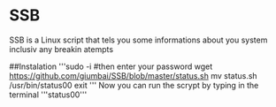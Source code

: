 SSB
===

SSB is a Linux script that tels you some informations about you system inclusiv any breakin atempts

##Instalation
'''sudo -i  #then enter your password
	wget https://github.com/giumbai/SSB/blob/master/status.sh
	mv status.sh /usr/bin/status00
	exit
'''
Now you can run the scrypt by typing in the terminal '''status00'''